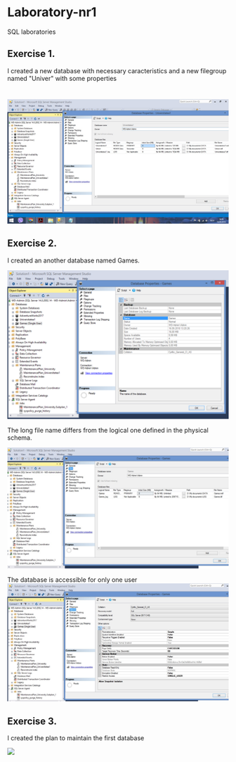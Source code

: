 # Laboratory-nr1
SQL laboratories
<h2>Exercise 1.</h2>
       <p> I created a new database with necessary caracteristics and a new filegroup named "Univer" with some properties</>
       <h1> </h1>
       <img src = "first database.jpg"/>
<h2>Exercise 2.</h2>
       <p> I created an another database named Games.</p>
       <img src = "second database.jpg"/>
       <p> The long file name differs from the logical one defined in the physical schema.</P>
       <img src = "second database1.jpg"/>
       <p> The database is accessible for only one user</>
       <img src = "second database2.jpg"/>
<h2>Exercise 3.</h2>
       <p> I created the plan to maintain the first database </p>
       <img src = 

